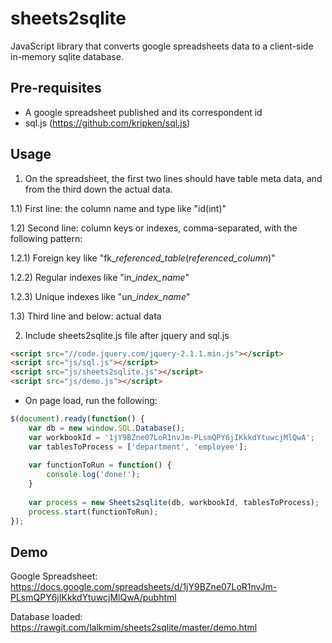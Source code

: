 sheets2sqlite
=============

JavaScript library that converts google spreadsheets data to a client-side in-memory sqlite database.

Pre-requisites
--------------

- A google spreadsheet published and its correspondent id
- sql.js (https://github.com/kripken/sql.js)

Usage
-----

1) On the spreadsheet, the first two lines should have table meta data, and from the third down the actual data.

1.1) First line: the column name and type like "id(int)"

1.2) Second line: column keys or indexes, comma-separated, with the following pattern:

1.2.1) Foreign key like "fk_*referenced_table*(*referenced_column*)"

1.2.2) Regular indexes like "in_*index_name*"

1.2.3) Unique indexes like "un_*index_name*"

1.3) Third line and below: actual data

2) Include sheets2sqlite.js file after jquery and sql.js

```HTML
<script src="//code.jquery.com/jquery-2.1.1.min.js"></script>
<script src="js/sql.js"></script>
<script src="js/sheets2sqlite.js"></script>
<script src="js/demo.js"></script>
```


- On page load, run the following:

```Javascript
$(document).ready(function() {
    var db = new window.SQL.Database();
    var workbookId = '1jY9BZne07LoR1nvJm-PLsmQPY6jIKkkdYtuwcjMlQwA';
    var tablesToProcess = ['department', 'employee'];
    
    var functionToRun = function() {
        console.log('done!');
    }
    
    var process = new Sheets2sqlite(db, workbookId, tablesToProcess);
    process.start(functionToRun);
});
```

Demo
----

Google Spreadsheet: https://docs.google.com/spreadsheets/d/1jY9BZne07LoR1nvJm-PLsmQPY6jIKkkdYtuwcjMlQwA/pubhtml

Database loaded: https://rawgit.com/lalkmim/sheets2sqlite/master/demo.html